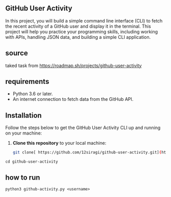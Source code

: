 ## GitHub User Activity
 In this project, you will build a simple command line interface (CLI) to fetch the recent activity of a GitHub user and display it in the terminal. This project will help you practice your programming skills, including working with APIs, handling JSON data, and building a simple CLI application.


## source
taked task from https://roadmap.sh/projects/github-user-activity

## requirements

- Python 3.6 or later.
- An internet connection to fetch data from the GitHub API.

## Installation

Follow the steps below to get the GitHub User Activity CLI up and running on your machine:

1. **Clone this repository** to your local machine:

   ```bash
   git clone[ https://github.com/12siragi/github-user-activity.git](https://github.com/Askhat1/GitHub-User-Activity)
  ```cd github-user-activity``` 

## how to run 
   ```python3 github-activity.py <username>```




